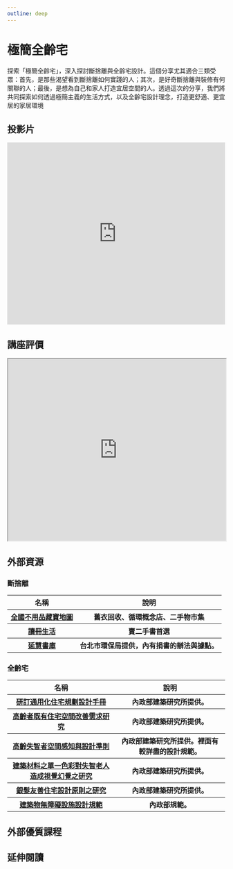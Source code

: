 ```yaml
---
outline: deep
---
```


# 極簡全齡宅

探索「極簡全齡宅」，深入探討斷捨離與全齡宅設計。這個分享尤其適合三類受眾：首先，是那些渴望看到斷捨離如何實踐的人；其次，是好奇斷捨離與裝修有何關聯的人；最後，是想為自己和家人打造宜居空間的人。透過這次的分享，我們將共同探索如何透過極簡主義的生活方式，以及全齡宅設計理念，打造更舒適、更宜居的家居環境

## 投影片

<iframe src="https://docs.google.com/presentation/d/e/2PACX-1vTKO7pmQ1WaS-ldQUskuFS6gxUsnBxrZ2S0XEuvgCCXFQXlVLcraaRXOII2eHtrLK6KZqsJ58vIpI26/embed?start=false&loop=false&delayms=3000" frameborder="0" width="100%" height="420" allowfullscreen="true" mozallowfullscreen="true" webkitallowfullscreen="true"></iframe>

## 講座評價

<iframe src="https://docs.google.com/spreadsheets/d/e/2PACX-1vRnLHSZVXvwpjykg2J6Oe6cnvciEFuk49LCSzSCvQl2C9Q428pxEsMK2b3Onxo5cxK0DPdgRYPKaZ6u/pubhtml?widget=true&amp;headers=false" width="100%" height="420"></iframe>

## 外部資源

### 斷捨離

<table>
    <thead>
        <tr>
            <th>名稱</th>
            <th>說明</th>
        </tr>
    </thead>
    <tbody>
        <tr>
            <th>
                <a href="https://recycle.moenv.gov.tw/utmap/" target="_blank">
                   全國不用品藏寶地圖
                </a>
            </th>
            <th>舊衣回收、循環概念店、二手物市集</th>
        </tr>
        <tr>
            <th>
                <a href="https://www.taaze.tw/index.html" target="_blank">
                   讀冊生活
                </a>
            </th>
            <th>賣二手書首選</th>
        </tr>
        <tr>
            <th>
                <a href="https://recycle.moenv.gov.tw/utmap/" target="_blank">
                   延慧書庫
                </a>
            </th>
            <th>台北市環保局提供，內有捐書的辦法與據點。</th>
        </tr>
    </tbody>
</table>

### 全齡宅

<table>
    <thead>
        <tr>
            <th>名稱</th>
            <th>說明</th>
        </tr>
    </thead>
    <tbody>
        <tr>
            <th>
                <a href="https://www.abri.gov.tw/News_Content_Table.aspx?n=807&s=38869" target="_blank">
                   研訂通用化住宅規劃設計手冊
                </a>
            </th>
            <th>內政部建築研究所提供。</th>
        </tr>
        <tr>
            <th>
                <a href="https://www.abri.gov.tw/News_Content_Table.aspx?n=807&s=277791#:~:text=%E4%B8%AD%E6%96%87%E6%91%98%E8%A6%81%EF%BC%9A,%E8%80%85%EF%BC%8C%E5%88%A4%E6%96%B7%E5%85%B6%E6%94%B9%E5%96%84%E9%9C%80%E6%B1%82%E3%80%82" target="_blank">
                   高齡者既有住宅空間改善需求研究
                </a>
            </th>
            <th>內政部建築研究所提供。</th>
        </tr>
        <tr>
            <th>
                <a href="https://ws.moi.gov.tw/Download.ashx?u=LzAwMS9VcGxvYWQvT2xkRmlsZV9BYnJpX0dvdi9yZXNlYXJjaC8yNDk2LzE0NTMzNTY1MjMwLnBkZg%3D%3D&n=6auY6b2h5aSx5pm66ICF56m66ZaT5oSf55%2Bl6IiH6Kit6KiI5rqW5YmHLnBkZg%3D%3D" target="_blank">
                   高齡失智者空間感知與設計準則
                </a>
            </th>
            <th>內政部建築研究所提供。裡面有較詳盡的設計規範。</th>
        </tr>
        <tr>
            <th>
                <a href="https://www.airitilibrary.com/Article/Detail/10163212-201209-201211050057-201211050057-25-50" target="_blank">
                   建築材料之單一色彩對失智老人造成視覺幻覺之研究
                </a>
            </th>
            <th>內政部建築研究所提供。</th>
        </tr>
        <tr>
            <th>
                <a href="https://www.abri.gov.tw/News_Content_Table.aspx?n=807&s=213842#:~:text=%E4%B8%A6%E9%85%8D%E5%90%88%E5%85%A7%E6%94%BF%E9%83%A8%E5%BB%BA,%E4%B8%89%E5%80%8B%E9%83%A8%E5%88%86%E6%89%80%E6%A7%8B%E6%88%90%E3%80%82" target="_blank">
                   銀髮友善住宅設計原則之研究
                </a>
            </th>
            <th>內政部建築研究所提供。</th>
        </tr>
        <tr>
            <th>
                <a href="https://glrs.moi.gov.tw/LawContent.aspx?id=GL000734" target="_blank">
                   建築物無障礙設施設計規範
                </a>
            </th>
            <th>內政部規範。</th>
        </tr>
    </tbody>
</table>

## 外部優質課程

<Courses :modelValue="courseItems"></Courses>

## 延伸閱讀

<Books :modelValue="bookItems"></Books>

<script setup>
import Courses from '../components/courses.vue'
import Books from '../components/books.vue'

const courseItems = [
    {
        image: '/life/housing.jpeg',
        description: `由亞洲首位取得美國專業整理師協會（NAPO®）認證的整理師Phyllis所打造的無痛居家整理學，結合管理、心理學理論與先減法再加法的概念，培養大家整理的底層邏輯，以簡化、組織物品與空間。此外，課程也蘊含老師擔任室內設計師的思維，提供風格與軟裝知識，以綜合性的方式引導大家達成不復亂又有質感的居家空間。`,
        name: '無痛居家整理學｜破除復亂困境，營造質感空間',
        url: 'https://sat.cool/course/77',
    },
]

const bookItems = [
    {
        id: '11100918482',
        name: '新．斷捨離【10週年全新增訂版】：斷絕不需要的東西，捨棄多餘的廢物，脫離對物品的執著，改變650萬人的史上最強人生整理術再進化！',
        desc: `<p>扔掉一件無用之物，就多出一點空間。</p>
<p>扔掉一件多餘之物，就免去一樣負擔。</p>
<p>扔掉一件無益之物，就恢復一絲清爽。</p>
<p>然後，你的人生將煥然一新！</p>`,
    },
    {
        id: '11100892979',
        name: '零雜物裝修術',
        desc: `<p>徹底擊退！打造簡約舒適好宅的兩大敵人：預算少、雜物多。
輕鬆享受！少揹一些房貸、少花一些裝修費、少做一些惱人的家事，過更輕盈自在的生活。</p>

<p>想以真正省錢的方式打造好宅，不是在工法或材質上錙銖必較！
本書從源頭抓起，讓你節省購屋預算和裝修費用，
還告訴你如何使用房子才能久住不亂，否則花再多錢裝修都是枉然……</p>`,
    },
    {
        id: '11100859478',
        name: '後半輩子最想住的家：先做先贏！40歲開始規畫、50歲開心打造，好房子讓你笑著住到老',
        desc: `<p>│好房子，讓你笑著住到老│
40歲開始規畫、50歲開心打造！

</p>

<p>越住越年輕
給自己一個安心減齡的家
讓父母好用、自己未來也享受，別等「老了再說」！</p>`,
    },
]
</script>

